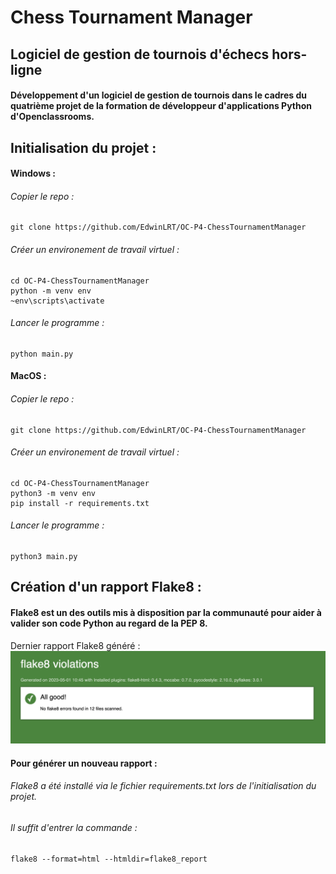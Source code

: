 

# Chess Tournament Manager
## Logiciel de gestion de tournois d'échecs hors-ligne
#### Développement d'un logiciel de gestion de tournois dans le cadres du quatrième projet de la formation de développeur d'applications Python d'Openclassrooms. 

## Initialisation du projet : 

#### Windows : 

###### Copier le repo : 
```
git clone https://github.com/EdwinLRT/OC-P4-ChessTournamentManager
```
######  Créer un environement de travail virtuel : 
```
cd OC-P4-ChessTournamentManager
python -m venv env 
~env\scripts\activate
```

######  Lancer le programme  : 
```
python main.py
```


#### MacOS : 

###### Copier le repo : 
```
git clone https://github.com/EdwinLRT/OC-P4-ChessTournamentManager
```
######  Créer un environement de travail virtuel : 
```
cd OC-P4-ChessTournamentManager
python3 -m venv env 
pip install -r requirements.txt
```
######  Lancer le programme  : 
```
python3 main.py
```

## Création d'un rapport Flake8 :
#### Flake8 est un des outils mis à disposition par la communauté pour aider à valider son code Python au regard de la PEP 8.


Dernier rapport Flake8 généré : 
![Dernier rapport Flake8 - 0 erreurs](/images/flake8-rapport-01-05-23.png "Dernier rapport Flake8")

#### Pour générer un nouveau rapport : 

######  Flake8 a été installé via le fichier requirements.txt lors de l'initialisation du projet.
###### Il suffit d'entrer la commande : 
```
flake8 --format=html --htmldir=flake8_report
```
